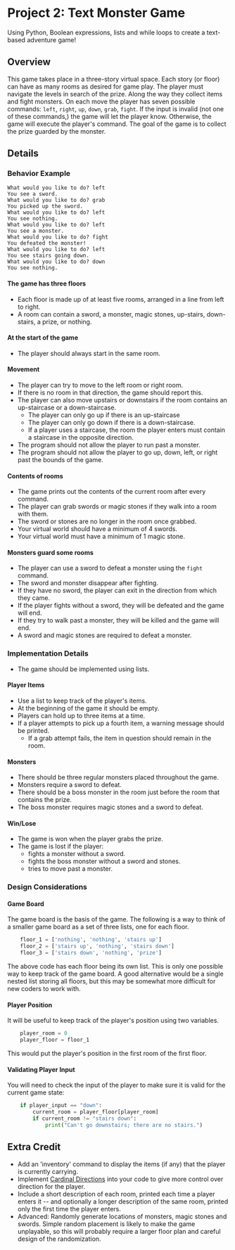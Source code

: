 # Project 2: Text Monster Game

Using Python, Boolean expressions, lists and while loops to create a text-based adventure game!

## Overview

This game takes place in a three-story virtual space. Each story (or floor) can have as many rooms as desired for game play. The player must navigate the levels in search of the prize. Along the way they collect items and fight monsters. On each move the player has seven possible commands: `left`, `right`, `up`, `down`, `grab`, `fight`. If the input is invalid (not one of these commands,) the game will let the player know. Otherwise, the game will execute the player's command. The goal of the game is to collect the prize guarded by the monster.

## Details

### Behavior Example

```
What would you like to do? left
You see a sword.
What would you like to do? grab
You picked up the sword.
What would you like to do? left
You see nothing.
What would you like to do? left
You see a monster.
What would you like to do? fight
You defeated the monster!
What would you like to do? left
You see stairs going down.
What would you like to do? down
You see nothing.
```

#### The game has three floors

* Each floor is made up of at least five rooms, arranged in a line from left to right.
* A room can contain a sword, a monster, magic stones, up-stairs, down-stairs, a prize, or nothing.

#### At the start of the game

* The player should always start in the same room.

#### Movement

* The player can try to move to the left room or right room.
* If there is no room in that direction, the game should report this.
* The player can also move upstairs or downstairs if the room contains an up-staircase or a down-staircase.
  * The player can only go up if there is an up-staircase
  * The player can only go down if there is a down-staircase.
  * If a player uses a staircase, the room the player enters must contain a staircase in the opposite direction.
* The program should not allow the player to run past a monster.
* The program should not allow the player to go up, down, left, or right past the bounds of the game.

#### Contents of rooms

* The game prints out the contents of the current room after every command.
* The player can grab swords or magic stones if they walk into a room with them.
* The sword or stones are no longer in the room once grabbed.
* Your virtual world should have a minimum of 4 swords.
* Your virtual world must have a minimum of 1 magic stone.

#### Monsters guard some rooms

* The player can use a sword to defeat a monster using the `fight` command.
* The sword and monster disappear after fighting.
* If they have no sword, the player can exit in the direction from which they came.
* If the player fights without a sword, they will be defeated and the game will end.
* If they try to walk past a monster, they will be killed and the game will end.
* A sword and magic stones are required to defeat a monster.

### Implementation Details

* The game should be implemented using lists.

#### Player Items

* Use a list to keep track of the player's items.
* At the beginning of the game it should be empty.
* Players can hold up to three items at a time.
* If a player attempts to pick up a fourth item, a warning message should be printed.
  * If a grab attempt fails, the item in question should remain in the room.

#### Monsters

* There should be three regular monsters placed throughout the game.
* Monsters require a sword to defeat.
* There should be a boss monster in the room just before the room that contains the prize.
* The boss monster requires magic stones and a sword to defeat.

#### Win/Lose

* The game is won when the player grabs the prize.
* The game is lost if the player:
  * fights a monster without a sword.
  * fights the boss monster without a sword and stones.
  * tries to move past a monster.

### Design Considerations

#### Game Board

The game board is the basis of the game. The following is a way to think of a smaller game board as a set of three lists, one for each floor.

```python
    floor_1 = ['nothing', 'nothing', 'stairs up']
    floor_2 = ['stairs up', 'nothing', 'stairs down']
    floor_3 = ['stairs down', 'nothing', 'prize']
```

The above code has each floor being its own list. This is only one possible way to keep track of the game board. A good alternative would be a single nested list storing all floors, but this may be somewhat more difficult for new coders to work with.

#### Player Position

It will be useful to keep track of the player's position using two variables.

```python
    player_room = 0
    player_floor = floor_1
```

This would put the player's position in the first room of the first floor.

#### Validating Player Input

You will need to check the input of the player to make sure it is valid for the current game state:

```python
    if player_input == "down":
        current_room = player_floor[player_room]
        if current_room != "stairs down":
            print("Can't go downstairs; there are no stairs.")
```

## Extra Credit

* Add an 'inventory' command to display the items (if any) that the player is currently carrying.
* Implement [Cardinal Directions](https://en.wikipedia.org/wiki/Cardinal_direction) into your code to give more control over direction for the player.
* Include a short description of each room, printed each time a player enters it -- and optionally a longer description of the same room, printed only the first time the player enters.
* Advanced:  Randomly generate locations of monsters, magic stones and swords.  Simple random placement is likely to make the game unplayable, so this will probably require a larger floor plan and careful design of the randomization.